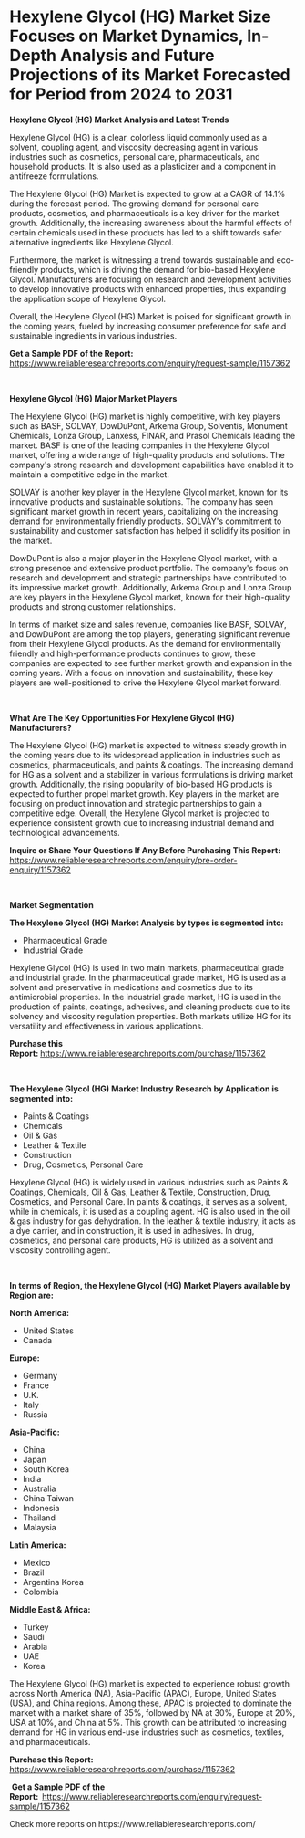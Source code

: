 <p><h1>Hexylene Glycol (HG) Market Size Focuses on Market Dynamics, In-Depth Analysis and Future Projections of its Market Forecasted for Period from 2024 to 2031</h1></p><p><strong>Hexylene Glycol (HG) Market Analysis and Latest Trends</strong></p>
<p><p>Hexylene Glycol (HG) is a clear, colorless liquid commonly used as a solvent, coupling agent, and viscosity decreasing agent in various industries such as cosmetics, personal care, pharmaceuticals, and household products. It is also used as a plasticizer and a component in antifreeze formulations.</p><p>The Hexylene Glycol (HG) Market is expected to grow at a CAGR of 14.1% during the forecast period. The growing demand for personal care products, cosmetics, and pharmaceuticals is a key driver for the market growth. Additionally, the increasing awareness about the harmful effects of certain chemicals used in these products has led to a shift towards safer alternative ingredients like Hexylene Glycol.</p><p>Furthermore, the market is witnessing a trend towards sustainable and eco-friendly products, which is driving the demand for bio-based Hexylene Glycol. Manufacturers are focusing on research and development activities to develop innovative products with enhanced properties, thus expanding the application scope of Hexylene Glycol.</p><p>Overall, the Hexylene Glycol (HG) Market is poised for significant growth in the coming years, fueled by increasing consumer preference for safe and sustainable ingredients in various industries.</p></p>
<p><strong>Get a Sample PDF of the Report:&nbsp;</strong> <a href="https://www.reliableresearchreports.com/enquiry/request-sample/1157362">https://www.reliableresearchreports.com/enquiry/request-sample/1157362</a></p>
<p>&nbsp;</p>
<p><strong>Hexylene Glycol (HG) Major Market Players</strong></p>
<p><p>The Hexylene Glycol (HG) market is highly competitive, with key players such as BASF, SOLVAY, DowDuPont, Arkema Group, Solventis, Monument Chemicals, Lonza Group, Lanxess, FINAR, and Prasol Chemicals leading the market. BASF is one of the leading companies in the Hexylene Glycol market, offering a wide range of high-quality products and solutions. The company's strong research and development capabilities have enabled it to maintain a competitive edge in the market. </p><p>SOLVAY is another key player in the Hexylene Glycol market, known for its innovative products and sustainable solutions. The company has seen significant market growth in recent years, capitalizing on the increasing demand for environmentally friendly products. SOLVAY's commitment to sustainability and customer satisfaction has helped it solidify its position in the market.</p><p>DowDuPont is also a major player in the Hexylene Glycol market, with a strong presence and extensive product portfolio. The company's focus on research and development and strategic partnerships have contributed to its impressive market growth. Additionally, Arkema Group and Lonza Group are key players in the Hexylene Glycol market, known for their high-quality products and strong customer relationships.</p><p>In terms of market size and sales revenue, companies like BASF, SOLVAY, and DowDuPont are among the top players, generating significant revenue from their Hexylene Glycol products. As the demand for environmentally friendly and high-performance products continues to grow, these companies are expected to see further market growth and expansion in the coming years. With a focus on innovation and sustainability, these key players are well-positioned to drive the Hexylene Glycol market forward.</p></p>
<p>&nbsp;</p>
<p><strong>What Are The Key Opportunities For Hexylene Glycol (HG) Manufacturers?</strong></p>
<p><p>The Hexylene Glycol (HG) market is expected to witness steady growth in the coming years due to its widespread application in industries such as cosmetics, pharmaceuticals, and paints & coatings. The increasing demand for HG as a solvent and a stabilizer in various formulations is driving market growth. Additionally, the rising popularity of bio-based HG products is expected to further propel market growth. Key players in the market are focusing on product innovation and strategic partnerships to gain a competitive edge. Overall, the Hexylene Glycol market is projected to experience consistent growth due to increasing industrial demand and technological advancements.</p></p>
<p><strong>Inquire or Share Your Questions If Any Before Purchasing This Report:</strong> <a href="https://www.reliableresearchreports.com/enquiry/pre-order-enquiry/1157362">https://www.reliableresearchreports.com/enquiry/pre-order-enquiry/1157362</a></p>
<p>&nbsp;</p>
<p><strong>Market Segmentation</strong></p>
<p><strong>The Hexylene Glycol (HG) Market Analysis by types is segmented into:</strong></p>
<p><ul><li>Pharmaceutical Grade</li><li>Industrial Grade</li></ul></p>
<p><p>Hexylene Glycol (HG) is used in two main markets, pharmaceutical grade and industrial grade. In the pharmaceutical grade market, HG is used as a solvent and preservative in medications and cosmetics due to its antimicrobial properties. In the industrial grade market, HG is used in the production of paints, coatings, adhesives, and cleaning products due to its solvency and viscosity regulation properties. Both markets utilize HG for its versatility and effectiveness in various applications.</p></p>
<p><strong>Purchase this Report:&nbsp;</strong><a href="https://www.reliableresearchreports.com/purchase/1157362">https://www.reliableresearchreports.com/purchase/1157362</a></p>
<p>&nbsp;</p>
<p><strong>The Hexylene Glycol (HG) Market Industry Research by Application is segmented into:</strong></p>
<p><ul><li>Paints & Coatings</li><li>Chemicals</li><li>Oil & Gas</li><li>Leather & Textile</li><li>Construction</li><li>Drug, Cosmetics, Personal Care</li></ul></p>
<p><p>Hexylene Glycol (HG) is widely used in various industries such as Paints & Coatings, Chemicals, Oil & Gas, Leather & Textile, Construction, Drug, Cosmetics, and Personal Care. In paints & coatings, it serves as a solvent, while in chemicals, it is used as a coupling agent. HG is also used in the oil & gas industry for gas dehydration. In the leather & textile industry, it acts as a dye carrier, and in construction, it is used in adhesives. In drug, cosmetics, and personal care products, HG is utilized as a solvent and viscosity controlling agent.</p></p>
<p>&nbsp;</p>
<p><strong>In terms of Region, the Hexylene Glycol (HG) Market Players available by Region are:</strong></p>
<p>
    <p> <strong> North America: </strong>
        <ul>
            <li>United States</li>
            <li>Canada</li>
        </ul>
        </p> 
    <p> <strong> Europe: </strong>
        <ul>
            <li>Germany</li>
            <li>France</li>
            <li>U.K.</li>
            <li>Italy</li>
            <li>Russia</li>
        </ul>
        </p> 
    <p> <strong> Asia-Pacific: </strong>
        <ul>
            <li>China</li>
            <li>Japan</li>
            <li>South Korea</li>
            <li>India</li>
            <li>Australia</li>
            <li>China Taiwan</li>
            <li>Indonesia</li>
            <li>Thailand</li>
            <li>Malaysia</li>
        </ul>
        </p> 
    <p> <strong> Latin America: </strong>
        <ul>
            <li>Mexico</li>
            <li>Brazil</li>
            <li>Argentina Korea</li>
            <li>Colombia</li>
        </ul>
        </p> 
    <p> <strong> Middle East & Africa: </strong>
        <ul>
            <li>Turkey</li>
            <li>Saudi</li>
            <li>Arabia</li>
            <li>UAE</li>
            <li>Korea</li>
        </ul>
    </p>
    </p>
<p><p>The Hexylene Glycol (HG) market is expected to experience robust growth across North America (NA), Asia-Pacific (APAC), Europe, United States (USA), and China regions. Among these, APAC is projected to dominate the market with a market share of 35%, followed by NA at 30%, Europe at 20%, USA at 10%, and China at 5%. This growth can be attributed to increasing demand for HG in various end-use industries such as cosmetics, textiles, and pharmaceuticals.</p></p>
<p><strong>Purchase this Report: </strong><a href="https://www.reliableresearchreports.com/purchase/1157362">https://www.reliableresearchreports.com/purchase/1157362</a></p>
<p>&nbsp;<strong>Get a Sample PDF of the Report:&nbsp;&nbsp;</strong><a href="https://www.reliableresearchreports.com/enquiry/request-sample/1157362">https://www.reliableresearchreports.com/enquiry/request-sample/1157362</a></p>
<p><strong></strong></p>
<p>Check more reports on https://www.reliableresearchreports.com/</p>